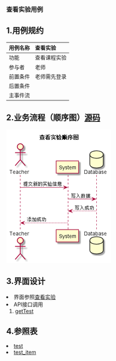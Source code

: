 ### 查看实验用例
## 1.用例规约
|用例名称|查看实验|  
|:-|:-|  
|功能|查看课程实验|  
|参与者|老师|  
|前置条件|老师需先登录|  
|后置条件||
|主事件流||  


## 2.业务流程（顺序图）<a href="../src/sequence/sequence查看实验.puml">源码</a>

![](../sequence查看实验.png)

## 3.界面设计

<li>界面参照<a href="../ui_png/addexperiment.png">查看实验</a></li>
<li>
API接口调用
<ol>
<li><a href="../接口/getTest.md">getTest</a></li>
</ol>
</li>

## 4.参照表

<li><a href="../数据库设计.md/#test">test</a></li>
<li><a href="../数据库设计.md/#test_item">test_item</a></li>